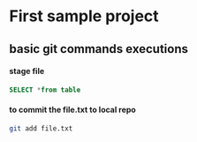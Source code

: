 # First sample project

## basic git commands executions

#### stage file
```sql
SELECT *from table
```
#### to commit the file.txt to local repo
```bash
git add file.txt
```
